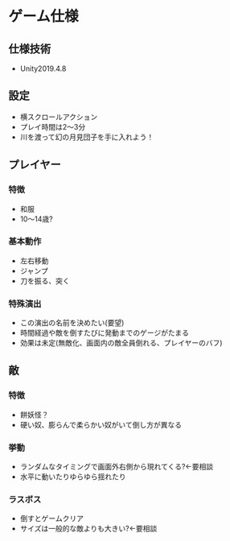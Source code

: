 # ゲーム仕様

## 仕様技術

- Unity2019.4.8

## 設定

- 横スクロールアクション
- プレイ時間は2～3分
- 川を渡って幻の月見団子を手に入れよう！

## プレイヤー
### 特徴
- 和服
- 10～14歳?

### 基本動作
- 左右移動
- ジャンプ
- 刀を振る、突く

### 特殊演出
- この演出の名前を決めたい(要望)
- 時間経過や敵を倒すたびに発動までのゲージがたまる
- 効果は未定(無敵化、画面内の敵全員倒れる、プレイヤーのバフ)

## 敵
### 特徴
- 餅妖怪？
- 硬い奴、膨らんで柔らかい奴がいて倒し方が異なる

### 挙動
- ランダムなタイミングで画面外右側から現れてくる?←要相談
- 水平に動いたりゆらゆら揺れたり

### ラスボス
- 倒すとゲームクリア
- サイズは一般的な敵よりも大きい?←要相談



